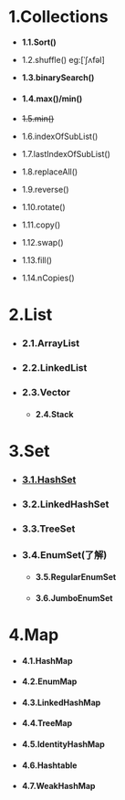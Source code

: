 # 1.Collections

* **1.1.Sort()**

* 1.2.shuffle() eg:[ˈʃʌfəl]

* **1.3.binarySearch()**

* #### **1.4.max()/min()**

* ~~1.5.min()~~

* 1.6.indexOfSubList()

* 1.7.lastIndexOfSubList()

* 1.8.replaceAll()

* 1.9.reverse()

* 1.10.rotate()

* 1.11.copy()

* 1.12.swap()

* 1.13.fill()

* 1.14.nCopies()

# 2.List

- ### 2.1.ArrayList

- ### 2.2.LinkedList

- ### 2.3.Vector

  - #### 2.4.Stack

# 3.Set

- ### [3.1.HashSet](md文档/集合部分/set/HashSet.md)

- ###  3.2.LinkedHashSet

- ### 3.3.TreeSet

- ### 3.4.EnumSet(了解)

  - #### 3.5.RegularEnumSet

  - #### 3.6.JumboEnumSet

# 4.Map

- #### 4.1.HashMap

- #### 4.2.EnumMap

- #### 4.3.LinkedHashMap

- #### 4.4.TreeMap

- #### 4.5.IdentityHashMap

- #### 4.6.Hashtable

- #### 4.7.WeakHashMap
